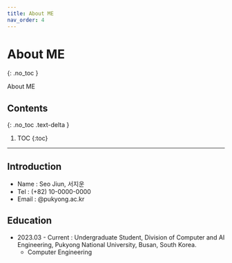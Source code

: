 ```yaml
---
title: About ME
nav_order: 4
---
```


# About ME
{: .no_toc }

About ME

## Contents
{: .no_toc .text-delta }

1. TOC
{:toc}

---

## Introduction
- Name  : Seo Jiun, 서지운
- Tel   : (+82) 10-0000-0000
- Email : @pukyong.ac.kr

## Education
- 2023.03 - Current : Undergraduate Student, Division of Computer and AI Engineering, Pukyong National University, Busan, South Korea.
    - Computer Engineering

